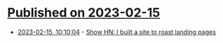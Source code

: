 # [Published on 2023-02-15](index.md)

* [2023-02-15, 10:10:04](https://news.ycombinator.com/item?id=34801932) - [Show HN: I built a site to roast landing pages](https://www.roastd.io/)
